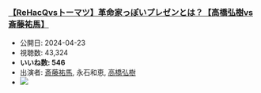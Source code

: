 ### [【ReHacQvsトーマツ】革命家っぽいプレゼンとは？【高橋弘樹vs斎藤祐馬】](https://www.youtube.com/watch?v=bbrHZLPAeQE)
-   公開日: 2024-04-23
-   視聴数: 43,324
-   **いいね数: 546**
-   出演者: [斎藤祐馬](/rehacq_fan/people/斎藤祐馬 "wikilink"), 永石和恵, [高橋弘樹](/rehacq_fan/people/高橋弘樹 "wikilink")
- [![](https://img.youtube.com/vi/bbrHZLPAeQE/hqdefault.jpg)](https://www.youtube.com/watch?v=bbrHZLPAeQE)

